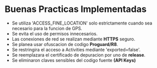 # Buenas Practicas Implementadas

- Se utiliza 'ACCESS_FINE_LOCATION' solo estrictamente cuando sea necesario para la funcion de GPS.
- Se evita el uso de permisos innecesarios.
- Las conexiones de red se realizan mediante **HTTPS** seguro.
- Se planea usar ofuscacion de codigo **Proguard/R8**.
- Se restringira el acceso a Activities mediante 'exported=false'.
- Se reemplazara el certificado de depuracion por uno de **release**.
- Se eliminaron claves sensibles del codigo fuente **(API Keys)**
  
  
